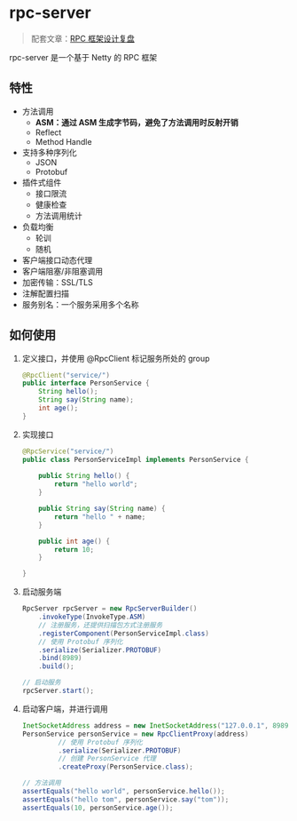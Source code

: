 # rpc-server
> 配套文章：[RPC 框架设计复盘](https://killlowkey.github.io/2022/03/15/%E5%A6%82%E4%BD%95%E8%AE%BE%E8%AE%A1-RPC-%E6%A1%86%E6%9E%B6/#more)

rpc-server 是一个基于 Netty 的 RPC 框架



## 特性

* 方法调用
  * **ASM：通过 ASM 生成字节码，避免了方法调用时反射开销**
  * Reflect
  * Method Handle
* 支持多种序列化
  * JSON
  * Protobuf
* 插件式组件
  * 接口限流
  * 健康检查
  * 方法调用统计
* 负载均衡
  * 轮训
  * 随机
* 客户端接口动态代理
* 客户端阻塞/非阻塞调用
* 加密传输：SSL/TLS
* 注解配置扫描
* 服务别名：一个服务采用多个名称



## 如何使用

1. 定义接口，并使用 @RpcClient 标记服务所处的 group

   ```java
   @RpcClient("service/")
   public interface PersonService {
       String hello();
       String say(String name);
       int age();
   }
   ```

2. 实现接口

   ```java
   @RpcService("service/")
   public class PersonServiceImpl implements PersonService {
       
       public String hello() {
           return "hello world";
       }
   
       public String say(String name) {
           return "hello " + name;
       }
   
       public int age() {
           return 10;
       }
   
   }
   ```

3. 启动服务端

   ```java
   RpcServer rpcServer = new RpcServerBuilder()
       .invokeType(InvokeType.ASM)
       // 注册服务，还提供扫描包方式注册服务
       .registerComponent(PersonServiceImpl.class)
       // 使用 Protobuf 序列化
       .serialize(Serializer.PROTOBUF)
       .bind(8989)
       .build();
   
   // 启动服务
   rpcServer.start();
   ```

4. 启动客户端，并进行调用

   ```java
   InetSocketAddress address = new InetSocketAddress("127.0.0.1", 8989);
   PersonService personService = new RpcClientProxy(address)
            // 使用 Protobuf 序列化
            .serialize(Serializer.PROTOBUF)
            // 创建 PersonService 代理
            .createProxy(PersonService.class);
   
   // 方法调用
   assertEquals("hello world", personService.hello());
   assertEquals("hello tom", personService.say("tom"));
   assertEquals(10, personService.age());
   ```

   
